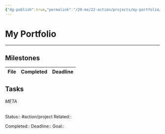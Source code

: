 ```yaml
---
{"dg-publish":true,"permalink":"/20-me/22-action/projects/my-portfolio/"}
---
```


# My Portfolio
---
## Milestones
| File | Completed | Deadline |
| ---- | --------- | -------- |


## Tasks



###### META
Status:: #action/project 
Related:: 

Completed:: 
Deadline:: 
Goal:: 
